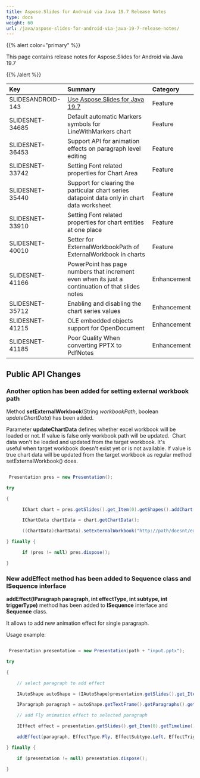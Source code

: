 ```yaml
---
title: Aspose.Slides for Android via Java 19.7 Release Notes
type: docs
weight: 60
url: /java/aspose-slides-for-android-via-java-19-7-release-notes/
---
```


{{% alert color="primary" %}} 

This page contains release notes for Aspose.Slides for Android via Java 19.7

{{% /alert %}} 

|**Key**|**Summary**|**Category**|
| :- | :- | :- |
|SLIDESANDROID-143|[Use Aspose.Slides for Java 19.7](/slides/java/aspose-slides-for-java-19-7-release-notes/)|Feature|
|SLIDESNET-34685|Default automatic Markers symbols for LineWithMarkers chart|Feature|
|SLIDESNET-36453|Support API for animation effects on paragraph level editing|Feature|
|SLIDESNET-33742|Setting Font related properties for Chart Area|Feature|
|SLIDESNET-35440|Support for clearing the particular chart series datapoint data only in chart data worksheet|Feature|
|SLIDESNET-33910|Setting Font related properties for chart entities at one place|Feature|
|SLIDESNET-40010|Setter for ExternalWorkbookPath of ExternalWorkbook in charts|Feature|
|SLIDESNET-41166|PowerPoint has page numbers that increment even when its just a continuation of that slides notes|Enhancement|
|SLIDESNET-35712|Enabling and disabling the chart series values|Enhancement|
|SLIDESNET-41215|OLE embedded objects support for OpenDocument|Enhancement|
|SLIDESNET-41185|Poor Quality When converting PPTX to PdfNotes|Enhancement|
## **Public API Changes**
### **Another option has been added for setting external workbook path**
Method **setExternalWorkbook**(String *workbookPath*, boolean *updateChartData*) has been added. 

Parameter **updateChartData** defines whether excel workbook will be loaded or not. If value is false only workbook path will be updated.  Chart data won't be loaded and updated from the target workbook. It's useful when target workbook doesn't exist yet or is not available. If value is true chart data will be updated from the target workbook as regular method setExternalWorkbook() does.



``` java

 Presentation pres = new Presentation();

try

{

      IChart chart = pres.getSlides().get_Item(0).getShapes().addChart(ChartType.Pie, 50, 50, 400, 600, true);

      IChartData chartData = chart.getChartData();

      ((ChartData)chartData).setExternalWorkbook("http://path/doesnt/exists", false);

} finally {

      if (pres != null) pres.dispose();

}


```


### **New addEffect method has been added to Sequence class and ISequence interface**
**addEffect(IParagraph paragraph, int effectType, int subtype, int triggerType)** method has been added to **ISequence** interface and **Sequence** class.

It allows to add new animation effect for single paragraph.

Usage example:



``` java

 Presentation presentation = new Presentation(path + "input.pptx");

try

{

    // select paragraph to add effect

    IAutoShape autoShape = (IAutoShape)presentation.getSlides().get_Item(0).getShapes().get_Item(0);

    IParagraph paragraph = autoShape.getTextFrame().getParagraphs().get_Item(0);

    // add Fly animation effect to selected paragraph

    IEffect effect = presentation.getSlides().get_Item(0).getTimeline().getMainSequence().

    addEffect(paragraph, EffectType.Fly, EffectSubtype.Left, EffectTriggerType.OnClick);

} finally {

    if (presentation != null) presentation.dispose();

}

```




